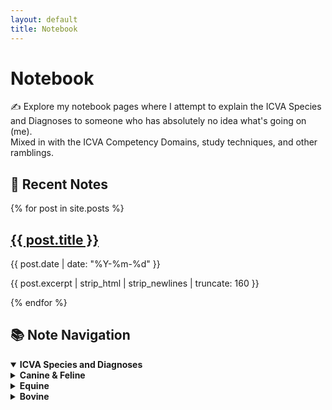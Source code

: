 ```yaml
---
layout: default
title: Notebook
---
```


<h1>Notebook</h1>
<p>✍️ Explore my notebook pages where I attempt to explain the ICVA Species and Diagnoses to someone who has absolutely no idea what's going on (me).<br>Mixed in with the ICVA Competency Domains, study techniques, and other ramblings.</p>

<div class="notebook-container">
  <div class="notebook-left">
    <h2>📓 Recent Notes</h2>
    <div class="post-card-list">
      {% for post in site.posts %}
        <div class="post-card">
          <h2><a href="{{ post.url | relative_url }}">{{ post.title }}</a></h2>
          <p class="post-meta">{{ post.date | date: "%Y-%m-%d" }}</p>
          <p>{{ post.excerpt | strip_html | strip_newlines | truncate: 160 }}</p>
        </div>
      {% endfor %}
    </div>
  </div>
  <div class="notebook-right nav-tree">
    <h2>📚 Note Navigation</h2>

<details open>
  <summary><strong>ICVA Species and Diagnoses</strong></summary>

  <details>
    <summary><strong>Canine &amp; Feline</strong></summary>

    <details>
      <summary><strong>Cardiovascular</strong></summary>

      <details>
        <summary><strong>Arrhythmias</strong></summary>
        <ul>
          <li>(Coming soon)</li>
        </ul>
      </details>

      <details>
        <summary><strong>Congenital</strong></summary>
        <ul>
          <li><a href="{{ '/2025/08/10/pda.html' | relative_url }}">Patent Ductus Arteriosus</a> (2025-08-10)</li>
        </ul>
      </details>

      <details>
        <summary><strong>Acquired</strong></summary>
        <ul>
          <li>(Coming soon)</li>
        </ul>
      </details>

      <details>
        <summary><strong>Hypertension</strong></summary>
        <ul>
          <li>(Coming soon)</li>
        </ul>
      </details>

      <details>
        <summary><strong>Feline Specific</strong></summary>
        <ul>
          <li>(Coming soon)</li>
        </ul>
      </details>

    </details>

    <details>
      <summary><strong>Endocrine</strong></summary>
      <ul><li>(Coming soon)</li></ul>
    </details>

    <details>
      <summary><strong>Gastrointestinal and Digestive</strong></summary>
      <ul><li>(Coming soon)</li></ul>
    </details>

    <details>
      <summary><strong>Hemic and Lymphatic</strong></summary>
      <ul><li>(Coming soon)</li></ul>
    </details>

    <details>
      <summary><strong>Integumentary</strong></summary>
      <ul><li>(Coming soon)</li></ul>
    </details>

    <details>
      <summary><strong>Musculoskeletal</strong></summary>
      <ul><li>(Coming soon)</li></ul>
    </details>

    <details>
      <summary><strong>Nervous</strong></summary>
      <ul><li>(Coming soon)</li></ul>
    </details>

    <details>
      <summary><strong>Respiratory</strong></summary>
      <ul><li>(Coming soon)</li></ul>
    </details>

    <details>
      <summary><strong>Special Senses</strong></summary>
      <ul><li>(Coming soon)</li></ul>
    </details>

    <details>
      <summary><strong>Urinary</strong></summary>
      <ul><li>(Coming soon)</li></ul>
    </details>

    <details>
      <summary><strong>Reproductive</strong></summary>
      <ul><li>(Coming soon)</li></ul>
    </details>

    <details>
      <summary><strong>Behavior</strong></summary>
      <ul><li>(Coming soon)</li></ul>
    </details>

    <details>
      <summary><strong>Multisystemic</strong></summary>
      <ul><li>(Coming soon)</li></ul>
    </details>

  </details>

  <details>
    <summary><strong>Equine</strong></summary>
    <ul><li>(Coming soon)</li></ul>
  </details>

  <details>
    <summary><strong>Bovine</strong></summary>
    <ul><li>(Coming soon)</li></ul>
  </details>

</details>